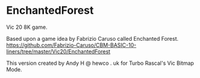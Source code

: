 # EnchantedForest
Vic 20 8K game.  
 
Based upon a game idea by Fabrizio Caruso called Enchanted Forest.
https://github.com/Fabrizio-Caruso/CBM-BASIC-10-liners/tree/master/Vic20/EnchantedForest


This version created by Andy H @ hewco . uk for Turbo Rascal's Vic Bitmap Mode.